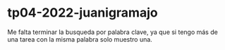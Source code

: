 # tp04-2022-juanigramajo

Me falta terminar la busqueda por palabra clave, ya que si tengo más de una tarea con la misma palabra solo muestro una.
